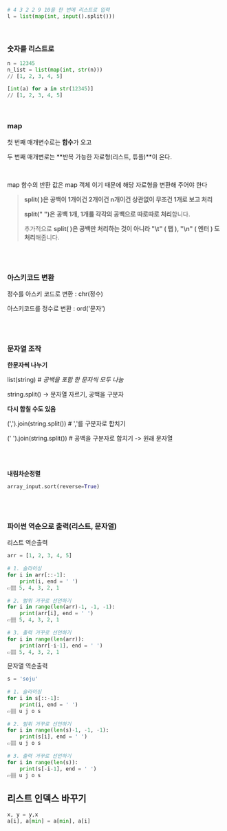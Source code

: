```python
# 4 3 2 2 9 10을 한 번에 리스트로 입력
l = list(map(int, input().split()))
```

<br />

### 숫자를 리스트로

```python
n = 12345
n_list = list(map(int, str(n)))
// [1, 2, 3, 4, 5]

[int(a) for a in str(12345)]
// [1, 2, 3, 4, 5]
```



<br />

### map

첫 번째 매개변수로는 **함수**가 오고

두 번째 매개변로는 **반복 가능한 자료형(리스트, 튜플)**이 온다.

<br />

map 함수의 반환 값은 map 객체 이기 때문에 해당 자료형을 변환해 주어야 한다

> **split( )은 공백이 1개이건 2개이건 n개이건 상관없이 무조건 1개로 보고 처리**
>
> **split(" ")은 공백 1개, 1개를 각각의 공백으로 따로따로 처리**합니다.
>
> 추가적으로 **split( )은 공백만 처리하는 것이 아니라 "\t" ( 탭 ), "\n" ( 엔터 ) 도 처리**해줍니다.

<br />

<br />

### 아스키코드 변환

정수를 아스키 코드로 변환 : chr(정수)

아스키코드를 정수로 변환 : ord('문자')

<br />

<br/>

### 문자열 조작

**한문자씩 나누기**

list(string) *# 공백을 포함 한 문자씩 모두 나눔*

string.split() -> 문자열 자르기, 공백을 구분자

**다시 합칠 수도 있음**

(',').join(string.split()) # ','를 구분자로 합치기

(' ').join(string.split()) # 공백을 구분자로 합치기 -> 원래 문자열

<br/>

<br/>

**내림차순정렬**

```python
array_input.sort(reverse=True)
```
<br />
<br />

### 파이썬 역순으로 출력(리스트, 문자열)
리스트 역순출력
```python
arr = [1, 2, 3, 4, 5]
 
# 1. 슬라이싱
for i in arr[::-1]:
    print(i, end = ' ')
👉🏽 5, 4, 3, 2, 1
 
# 2. 범위 거꾸로 선언하기
for i in range(len(arr)-1, -1, -1):
    print(arr[i], end = ' ')
👉🏽 5, 4, 3, 2, 1
 
# 3. 출력 거꾸로 선언하기
for i in range(len(arr)):
    print(arr[-i-1], end = ' ')
👉🏽 5, 4, 3, 2, 1
```
문자열 역순출력
```python
s = 'soju'
 
# 1. 슬라이싱
for i in s[::-1]:
    print(i, end = ' ')
👉🏽 u j o s
 
# 2. 범위 거꾸로 선언하기
for i in range(len(s)-1, -1, -1):
    print(s[i], end = ' ')
👉🏽 u j o s
 
# 3. 출력 거꾸로 선언하기
for i in range(len(s)):
    print(s[-i-1], end = ' ')
👉🏽 u j o s
```





## 리스트 인덱스 바꾸기

```python
x, y = y,x
a[i], a[min] = a[min], a[i]
```

